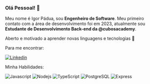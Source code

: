 ### Olá Pessoal! 	:vulcan_salute:

Meu nome é Igor Pádua, sou **Engenheiro de Software**. Meu primeiro contato com a área de desenvolvimento foi em 2023, atualmente sou **Estudante de Desenvolvimento Back-end da @cubosacademy**. 

Aberto e motivado a aprender novas linguagens e tecnologias 🚀

Para me encontrar:

[![Linkedin](https://img.shields.io/badge/LinkedIn-0077B5?style=for-the-badge&logo=linkedin&logoColor=white)](https://www.linkedin.com/in/igor-padua/)


Minha Habilidades:


![Javascript](https://img.shields.io/badge/JavaScript-323330?style=for-the-badge&logo=javascript&logoColor=F7DF1E)
![Nodejs](https://img.shields.io/badge/Node%20js-339933?style=for-the-badge&logo=nodedotjs&logoColor=white)
![TypeScript](https://img.shields.io/badge/TypeScript-007ACC?style=for-the-badge&logo=typescript&logoColor=white)
![PostgreSQL](https://img.shields.io/badge/PostgreSQL-316192?style=for-the-badge&logo=postgresql&logoColor=white)
![Express](https://img.shields.io/badge/express.js-%23404d59.svg?style=for-the-badge&logo=express&logoColor=%2361DAFB)


